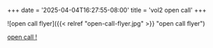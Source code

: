 +++
date = '2025-04-04T16:27:55-08:00'
title = 'vol2 open call'
+++


![open call flyer]({{< relref "open-call-flyer.jpg" >}} "open call flyer")

[open call !](https://everythingmatters.press/open-call/ "open call for em magazine volume 2")
